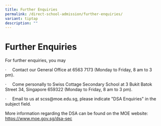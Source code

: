 ```yaml
---
title: Further Enquiries
permalink: /direct-school-admission/further-enquiries/
variant: tiptap
description: ""
---
```

<h1>Further Enquiries&nbsp;</h1>
<p>For further enquiries, you may&nbsp;</p>
<p>·&nbsp;&nbsp;&nbsp;&nbsp; Contact our General Office at 6563 7173 (Monday
to Friday, 8 am to 3 pm).</p>
<p>·&nbsp;&nbsp;&nbsp;&nbsp; Come personally to Swiss Cottage Secondary School
at&nbsp;3 Bukit Batok Street 34, Singapore 659322 (Monday to Friday, 8
am to 3 pm).</p>
<p>·&nbsp;&nbsp;&nbsp;&nbsp; Email to us at scss@moe.edu.sg, please indicate
"DSA Enquiries" in the subject field.&nbsp;</p>
<p>More information regarding the DSA can be found on the MOE website:
<a href="https://www.moe.gov.sg/secondary/dsa" rel="noopener noreferrer nofollow" target="_blank">https://www.moe.gov.sg/dsa-sec</a>
</p>